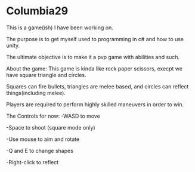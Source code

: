 # Columbia29
This is a game(ish) I have been working on.
 
The purpose is to get myself used to programming in c# and how to use unity.
 
The ultimate objective is to make it a pvp game with abilities and such.
 
 
About the game:
This game is kinda like rock paper scissors, execpt we have square triangle and circles.
 
Squares can fire bullets, triangles are melee based, and circles can reflect things(including melee).
 
Players are required to perform highly skilled maneuvers in order to win.
 
 
 
The Controls for now:
-WASD to move 
   
-Space to shoot (square mode only)
   
-Use mouse to aim and rotate
   
-Q and E to change shapes
   
-Right-click to reflect 
   

